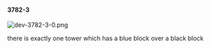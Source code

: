 #### 3782-3
![dev-3782-3-0.png](https://github.com/lil-lab/nlvr/raw/master/nlvr/dev/images/2/dev-3782-3-0.png "dev-3782-3-0.png")

there is exactly one tower which has a blue block over a black block